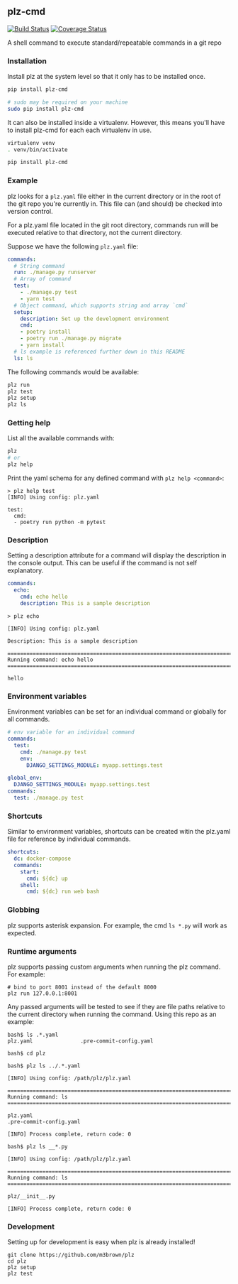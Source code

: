 ## plz-cmd

[![Build Status](https://github.com/m3brown/plz/actions/workflows/python-app.yml/badge.svg)](https://github.com/m3brown/plz/actions?query=workflow%3Abuild)
[![Coverage Status](https://coveralls.io/repos/github/m3brown/plz/badge.svg?branch=master)](https://coveralls.io/github/m3brown/plz?branch=master)

A shell command to execute standard/repeatable commands in a git repo

### Installation

Install plz at the system level so that it only has to be installed once.

```bash
pip install plz-cmd

# sudo may be required on your machine
sudo pip install plz-cmd
```

It can also be installed inside a virtualenv.  However, this means you'll have
to install plz-cmd for each each virtualenv in use.

```bash
virtualenv venv
. venv/bin/activate

pip install plz-cmd
```

### Example

plz looks for a `plz.yaml` file either in the current directory or in the root
of the git repo you're currently in. This file can (and should) be checked into
version control.

For a plz.yaml file located in the git root directory, commands run will be
executed relative to that directory, not the current directory.

Suppose we have the following `plz.yaml` file:

```yaml
commands:
  # String command
  run: ./manage.py runserver
  # Array of command
  test:
    - ./manage.py test
    - yarn test
  # Object command, which supports string and array `cmd`
  setup:
    description: Set up the development environment
    cmd:
    - poetry install
    - poetry run ./manage.py migrate
    - yarn install
  # ls example is referenced further down in this README
  ls: ls
```

The following commands would be available:

```bash
plz run
plz test
plz setup
plz ls
```

### Getting help

List all the available commands with:

```bash
plz
# or
plz help
```

Print the yaml schema for any defined command with `plz help <command>`:

```
> plz help test
[INFO] Using config: plz.yaml

test:
  cmd:
  - poetry run python -m pytest
```

### Description

Setting a description attribute for a command will display the description in the
console output. This can be useful if the command is not self explanatory.

```yaml
commands:
  echo:
    cmd: echo hello
    description: This is a sample description
```

```
> plz echo

[INFO] Using config: plz.yaml

Description: This is a sample description

===============================================================================
Running command: echo hello
===============================================================================

hello
```

### Environment variables

Environment variables can be set for an individual command or globally for all commands.

```yaml
# env variable for an individual command
commands:
  test:
    cmd: ./manage.py test
    env:
      DJANGO_SETTINGS_MODULE: myapp.settings.test
```

```yaml
global_env:
  DJANGO_SETTINGS_MODULE: myapp.settings.test
commands:
  test: ./manage.py test
```

### Shortcuts

Similar to environment variables, shortcuts can be created witin the plz.yaml
file for reference by individual commands.

```yaml
shortcuts:
  dc: docker-compose
  commands:
    start:
      cmd: ${dc} up
    shell:
      cmd: ${dc} run web bash
```

### Globbing

plz supports asterisk expansion.  For example, the cmd `ls *.py` will work as expected.

### Runtime arguments

plz supports passing custom arguments when running the plz command. For example:

```
# bind to port 8001 instead of the default 8000
plz run 127.0.0.1:8001
```

Any passed arguments will be tested to see if they are file paths relative to
the current directory when running the command. Using this repo as an example:

```
bash$ ls .*.yaml
plz.yaml               .pre-commit-config.yaml

bash$ cd plz

bash$ plz ls ../.*.yaml

[INFO] Using config: /path/plz/plz.yaml

===============================================================================
Running command: ls
===============================================================================

plz.yaml
.pre-commit-config.yaml

[INFO] Process complete, return code: 0

bash$ plz ls __*.py

[INFO] Using config: /path/plz/plz.yaml

===============================================================================
Running command: ls
===============================================================================

plz/__init__.py

[INFO] Process complete, return code: 0
```

### Development

Setting up for development is easy when plz is already installed!

```
git clone https://github.com/m3brown/plz
cd plz
plz setup
plz test
```
